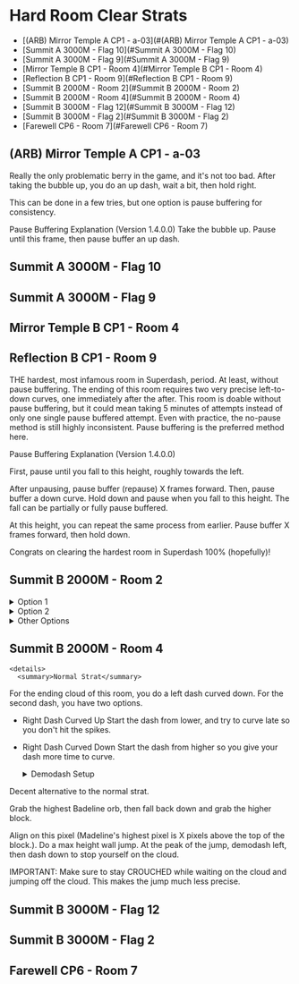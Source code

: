 # Hard Room Clear Strats    
   - [(ARB) Mirror Temple A CP1 - a-03](#(ARB) Mirror Temple A CP1 - a-03)
   - [Summit A 3000M - Flag 10](#Summit A 3000M - Flag 10)
   - [Summit A 3000M - Flag 9](#Summit A 3000M - Flag 9)
   - [Mirror Temple B CP1 - Room 4](#Mirror Temple B CP1 - Room 4)
   - [Reflection B CP1 - Room 9](#Reflection B CP1 - Room 9)
   - [Summit B 2000M - Room 2](#Summit B 2000M - Room 2)
   - [Summit B 2000M - Room 4](#Summit B 2000M - Room 4)
   - [Summit B 3000M - Flag 12](#Summit B 3000M - Flag 12)
   - [Summit B 3000M - Flag 2](#Summit B 3000M - Flag 2)
   - [Farewell CP6 - Room 7](#Farewell CP6 - Room 7)
 ## (ARB) Mirror Temple A CP1 - a-03

Really the only problematic berry in the game, and it's not too bad. After taking the bubble up, you do an up dash, wait a bit, then hold right. 

This can be done in a few tries, but one option is pause buffering for consistency.


Pause Buffering Explanation (Version 1.4.0.0)
Take the bubble up. Pause until this frame, then pause buffer an up dash.

 ## Summit A 3000M - Flag 10
 ## Summit A 3000M - Flag 9
 ## Mirror Temple B CP1 - Room 4
 ## Reflection B CP1 - Room 9
 
THE hardest, most infamous room in Superdash, period. At least, without pause buffering. The ending of this room requires two very precise left-to-down curves, one immediately after the after. This room is doable without pause buffering, but it could mean taking 5 minutes of attempts instead of only one single pause buffered attempt. Even with practice, the no-pause method is still highly inconsistent. Pause buffering is the preferred method here.

Pause Buffering Explanation (Version 1.4.0.0)

First, pause until you fall to this height, roughly towards the left. 

After unpausing, pause buffer (repause) X frames forward. Then, pause buffer a down curve. Hold down and pause when you fall to this height. The fall can be partially or fully pause buffered.

At this height, you can repeat the same process from earlier. Pause buffer X frames forward, then hold down.

Congrats on clearing the hardest room in Superdash 100% (hopefully)!

 ## Summit B 2000M - Room 2

   <details>
      <summary>Option 1</summary>
   
The hard part of this room is falling through the gap right before the end section. The beginning cycle shown here lets you enter the hard section as soon as possible, which is important. As soon as you up-right dash into the hard section, fall down to the lowest, leftmost area as shown below. The hitboxes are shown in red, so you can go more left than you think you can.

Initiate a right dash, then begin to hold up when you reach the area indicated here.

Fall down, grab the block, and the rest of the room should be simple. This is the 'simplest' strat here but it may be more precise for some than Option 2.
   
   </details>

   <details>
      <summary>Option 2</summary>

Unlike in Option 1, the beginning cycle sets you up to enter the hard section as late as possible. When you enter the hard section, do a right dash curved down so that you hit the spring. Then, you can down dash and right dash to grab the side of the block safely.

   </details>

   <details>
      <summary>Other Options</summary>

Pretty difficult, so I wouldn't recommend. It's good if you hate curving maybe lol????? The idea is to grab the block at the right pixel, then demodash right, timed precisely before you are about to touch the spikes.

I don't think this is good but I might as well put it here.

   </details>

 ## Summit B 2000M - Room 4
    <details>
      <summary>Normal Strat</summary>

For the ending cloud of this room, you do a left dash curved down. For the second dash, you have two options.

- Right Dash Curved Up
Start the dash from lower, and try to curve late so you don't hit the spikes.

- Right Dash Curved Down
Start the dash from higher so you give your dash more time to curve.

   </details>
   
   <details>
      <summary>Demodash Setup</summary>
Decent alternative to the normal strat.

Grab the highest Badeline orb, then fall back down and grab the higher block.

Align on this pixel (Madeline's highest pixel is X pixels above the top of the block.). Do a max height wall jump. At the peak of the jump, demodash left, then dash down to stop yourself on the cloud.

   </details>

IMPORTANT: Make sure to stay CROUCHED while waiting on the cloud and jumping off the cloud. This makes the jump much less precise.

 ## Summit B 3000M - Flag 12
 ## Summit B 3000M - Flag 2
 ## Farewell CP6 - Room 7


